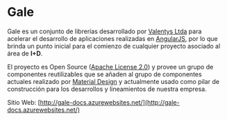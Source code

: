 # Gale

Gale es un conjunto de librerías desarrollado por 
[Valentys Ltda](http://www.valentys.com/) para acelerar el desarrollo de aplicaciones 
realizadas en [AngularJS](https://angularjs.org/),  por lo que brinda un punto inicial 
para el comienzo de cualquier proyecto asociado al área de **I+D**.

El proyecto es Open Source ([Apache License 2.0](https://es.wikipedia.org/wiki/Apache_License)) y provee un grupo de componentes
reutilizables que se añaden al grupo de componentes actuales realizado por 
[Material Design](https://material.angularjs.org/) y actualmente usado como pilar de construcción para los desarrollos y lineamientos de nuestra empresa.

Sitio Web:
[http://gale-docs.azurewebsites.net/](http://gale-docs.azurewebsites.net/)
